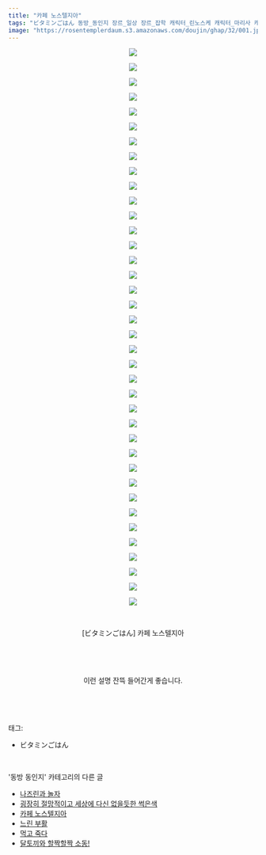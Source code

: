 ```yaml
---
title: "카페 노스텔지아"
tags: "ビタミンごはん 동방_동인지 장르_일상 장르_잡학 캐릭터_린노스케 캐릭터_마리사 캐릭터_메이링 캐릭터_미코 캐릭터_세이가 캐릭터_요시카 캐릭터_토지코 캐릭터_ 후토"
image: "https://rosentemplerdaum.s3.amazonaws.com/doujin/ghap/32/001.jpg"
---
```

<div class="article">
<p style="text-align: center; clear: none; float: none;"><img src="{{ site.imgserver10 }}/ghap/32/001.jpg"/></p>
<p style="text-align: center; clear: none; float: none;"><img src="{{ site.imgserver10 }}/ghap/32/002.jpg"/></p>
<p style="text-align: center; clear: none; float: none;"><img src="{{ site.imgserver10 }}/ghap/32/003.jpg"/></p>
<p style="text-align: center; clear: none; float: none;"><img src="{{ site.imgserver10 }}/ghap/32/004.jpg"/></p>
<p style="text-align: center; clear: none; float: none;"><img src="{{ site.imgserver10 }}/ghap/32/005.jpg"/></p>
<p style="text-align: center; clear: none; float: none;"><img src="{{ site.imgserver10 }}/ghap/32/006.jpg"/></p>
<p style="text-align: center; clear: none; float: none;"><img src="{{ site.imgserver10 }}/ghap/32/007.jpg"/></p>
<p style="text-align: center; clear: none; float: none;"><img src="{{ site.imgserver10 }}/ghap/32/008.jpg"/></p>
<p style="text-align: center; clear: none; float: none;"><img src="{{ site.imgserver10 }}/ghap/32/009.jpg"/></p>
<p style="text-align: center; clear: none; float: none;"><img src="{{ site.imgserver10 }}/ghap/32/010.jpg"/></p>
<p style="text-align: center; clear: none; float: none;"><img src="{{ site.imgserver10 }}/ghap/32/011.jpg"/></p>
<p style="text-align: center; clear: none; float: none;"><img src="{{ site.imgserver10 }}/ghap/32/012.jpg"/></p>
<p style="text-align: center; clear: none; float: none;"><img src="{{ site.imgserver10 }}/ghap/32/013.jpg"/></p>
<p style="text-align: center; clear: none; float: none;"><img src="{{ site.imgserver10 }}/ghap/32/014.jpg"/></p>
<p style="text-align: center; clear: none; float: none;"><img src="{{ site.imgserver10 }}/ghap/32/015.jpg"/></p>
<p style="text-align: center; clear: none; float: none;"><img src="{{ site.imgserver10 }}/ghap/32/016.jpg"/></p>
<p style="text-align: center; clear: none; float: none;"><img src="{{ site.imgserver10 }}/ghap/32/017.jpg"/></p>
<p style="text-align: center; clear: none; float: none;"><img src="{{ site.imgserver10 }}/ghap/32/018.jpg"/></p>
<p style="text-align: center; clear: none; float: none;"><img src="{{ site.imgserver10 }}/ghap/32/019.jpg"/></p>
<p style="text-align: center; clear: none; float: none;"><img src="{{ site.imgserver10 }}/ghap/32/020.jpg"/></p>
<p style="text-align: center; clear: none; float: none;"><img src="{{ site.imgserver10 }}/ghap/32/021.jpg"/></p>
<p style="text-align: center; clear: none; float: none;"><img src="{{ site.imgserver10 }}/ghap/32/022.jpg"/></p>
<p style="text-align: center; clear: none; float: none;"><img src="{{ site.imgserver10 }}/ghap/32/023.jpg"/></p>
<p style="text-align: center; clear: none; float: none;"><img src="{{ site.imgserver10 }}/ghap/32/024.jpg"/></p>
<p style="text-align: center; clear: none; float: none;"><img src="{{ site.imgserver10 }}/ghap/32/025.jpg"/></p>
<p style="text-align: center; clear: none; float: none;"><img src="{{ site.imgserver10 }}/ghap/32/026.jpg"/></p>
<p style="text-align: center; clear: none; float: none;"><img src="{{ site.imgserver10 }}/ghap/32/027.jpg"/></p>
<p style="text-align: center; clear: none; float: none;"><img src="{{ site.imgserver10 }}/ghap/32/028.jpg"/></p>
<p style="text-align: center; clear: none; float: none;"><img src="{{ site.imgserver10 }}/ghap/32/029.jpg"/></p>
<p style="text-align: center; clear: none; float: none;"><img src="{{ site.imgserver10 }}/ghap/32/030.jpg"/></p>
<p style="text-align: center; clear: none; float: none;"><img src="{{ site.imgserver10 }}/ghap/32/031.jpg"/></p>
<p style="text-align: center; clear: none; float: none;"><img src="{{ site.imgserver10 }}/ghap/32/032.jpg"/></p>
<p style="text-align: center; clear: none; float: none;"><img src="{{ site.imgserver10 }}/ghap/32/033.jpg"/></p>
<p style="text-align: center; clear: none; float: none;"><img src="{{ site.imgserver10 }}/ghap/32/034.jpg"/></p>
<p style="text-align: center; clear: none; float: none;"><img src="{{ site.imgserver10 }}/ghap/32/035.jpg"/></p>
<p style="text-align: center; clear: none; float: none;"><img src="{{ site.imgserver10 }}/ghap/32/036.jpg"/></p>
<p style="text-align: center; clear: none; float: none;"><img src="{{ site.imgserver10 }}/ghap/32/037.jpg"/></p>
<p style="text-align: center; clear: none; float: none;"><img src="{{ site.imgserver10 }}/ghap/32/038.jpg"/></p>
<p style="text-align: center; clear: none; float: none;"><br/></p>
<p style="text-align: center; clear: none; float: none;">[ビタミンごはん] 카페 노스텔지아</p>
<p style="text-align: center; clear: none; float: none;"><br/></p>
<p style="text-align: center; clear: none; float: none;"><br/></p>
<p style="text-align: center; clear: none; float: none;">이런 설명 잔뜩 들어간게 좋습니다.</p>
<p><br/></p>
</div><br/>
<div class="tagTrail">
<p>태그: </p>
<ul>
<li>ビタミンごはん</li>
</ul>
</div><br/>
<div class="another">
<p>'동방 동인지' 카테고리의 다른 글</p>
<ul>
<li><a href="/ghap_34">나즈린과 놀자</a></li>
<li><a href="/ghap_33">굉장히 절망적이고 세상에 다신 없을듯한 썩은색</a></li>
<li><a href="/ghap_32">카페 노스텔지아</a></li>
<li><a href="/ghap_31">느린 부활</a></li>
<li><a href="/ghap_30">먹고 죽다</a></li>
<li><a href="/ghap_29">달토끼와 할짝할짝 소동!</a></li>
</ul>
</div><br/>
<div class="cb_module cb_fluid">
<div class="cb_wrt cb_profile">
</div><!-- commentList close -->
</div><br/>
